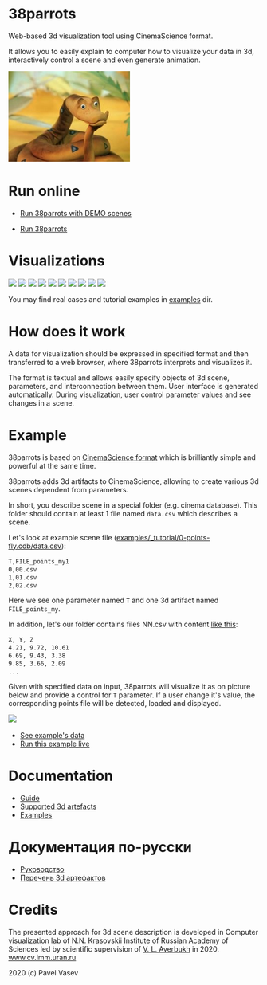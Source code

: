 # 38parrots

Web-based 3d visualization tool using CinemaScience format.

It allows you to easily explain to computer how to visualize your data in 3d, 
interactively control a scene and even generate animation.

![](doc/udav-iz-multfilma-38-popugaev.jpg)

# Run online

* [Run 38parrots with DEMO scenes](http://viewlang.ru/viewlang/code/scene.html?s=https://github.com/pavelvasev/38parrots/blob/master/result.vl&conf=https://github.com/pavelvasev/38parrots/blob/master/examples/_tutorial/38conf.json)

* [Run 38parrots](http://viewlang.ru/viewlang/code/scene.html?s=https://github.com/pavelvasev/38parrots/blob/master/result.vl)

# Visualizations

![](http://showtime.lact.in/resizer_st/fit/160/160//files/visual/2020-03-12/2020-03-12-at-11-47-04.gif)
![](http://showtime.lact.in/resizer_st/fit/160/160//files/visual/2020-03-12/2020-03-12-at-14-13-10.png)
![](http://showtime.lact.in/resizer_st/fit/160/160//files/visual/2020-03-12/2020-03-12-at-14-24-20.png)
![](http://showtime.lact.in/resizer_st/fit/160/160//files/visual/2020-03-11/2020-03-11-at-14-25-15.png)
![](http://showtime.lact.in/resizer_st/fit/160/160//files/visual/2020-03-11/2020-03-11-at-10-35-30.png)
![](http://showtime.lact.in/resizer_st/fit/160/160//files/visual/2020-03-05/2020-03-05-at-14-16-05.png)
![](http://showtime.lact.in/resizer_st/fit/160/160//files/visual/2020-03-04/2020-03-04-at-13-43-27.png)
![](http://showtime.lact.in/resizer_st/fit/160/160//files/visual/2020-03-02/2020-03-02-at-20-28-43.png)
![](http://showtime.lact.in/resizer_st/fit/160/160//files/visual/2020-03-02/2020-03-02-at-22-47-20.png)
![](http://showtime.lact.in/resizer_st/fit/160/160//files/visual/2020-03-02/2020-03-02-at-20-29-14.png)

You may find real cases and tutorial examples in [examples](examples) dir.

# How does it work

A data for visualization should be expressed in specified format and then transferred to a web browser, where 38parrots interprets and visualizes it.

The format is textual and allows easily specify objects of 3d scene, parameters, and interconnection between them. User interface is generated automatically. During visualization, user
control parameter values and see changes in a scene.

# Example

38parrots is based on [CinemaScience format](https://cinemasciencewebsite.readthedocs.io/en/latest/) which is brilliantly simple and powerful at the same time.

38parrots adds 3d artifacts to CinemaScience, allowing to create various 3d scenes dependent from parameters.

In short, you describe scene in a special folder (e.g. cinema database). This folder should contain at least 1 file named `data.csv` which describes a scene.

Let's look at example scene file ([examples/_tutorial/0-points-fly.cdb/data.csv](examples/_tutorial/0-points-fly.cdb/data.csv)):
```
T,FILE_points_my1
0,00.csv
1,01.csv
2,02.csv
```
Here we see one parameter named `T` and one 3d artifact named `FILE_points_my`.

In addition, let's our folder contains files NN.csv with content [like this](examples/0-points-fly.cdb/01.csv):
```
X, Y, Z
4.21, 9.72, 10.61
6.69, 9.43, 3.38
9.85, 3.66, 2.09
...
```

Given with specified data on input, 38parrots will visualize it as on picture below and provide a control for `T` parameter. If a user change it's value, the corresponding points file will be detected, loaded and displayed.

![](http://showtime.lact.in/resizer_st/fit/320/320//files/visual/2020-03-13/2020-03-13-at-12-32-28.png)

* [See example's data](examples/_tutorial/0-points-fly.cdb)
* [Run this example live](http://tinyurl.com/txeex32)

# Documentation
* [Guide](doc/guide.md)
* [Supported 3d artefacts](doc/3d_artefacts.md)
* [Examples](examples/)

# Документация по-русски
* [Руководство](doc/guide.ru.md)
* [Перечень 3d артефактов](doc/3d_artefacts.ru.md)


# Credits

The presented approach for 3d scene description is developed in Computer visualization lab of N.N. Krasovskii Institute of Russian Academy of Sciences led by scientific supervision of [V. L. Averbukh](https://www.researchgate.net/profile/Vladimir_Averbukh) in 2020. www.cv.imm.uran.ru

2020 (c) Pavel Vasev

